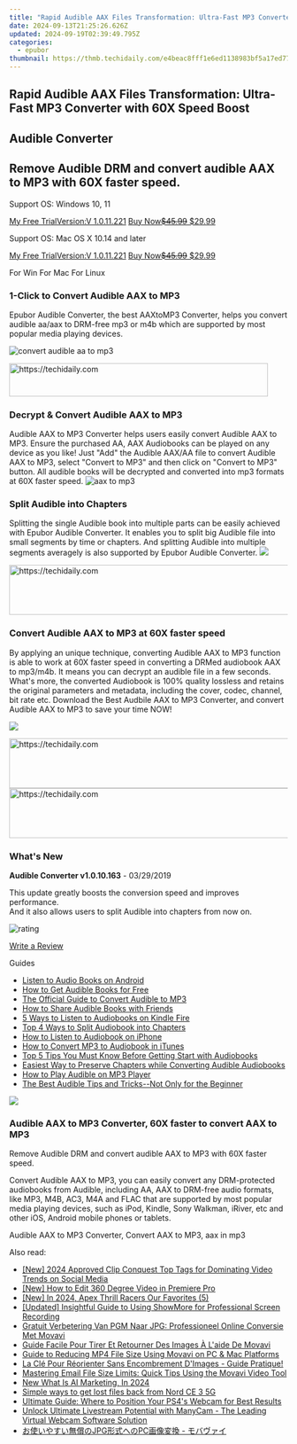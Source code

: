 ```yaml
---
title: "Rapid Audible AAX Files Transformation: Ultra-Fast MP3 Converter with 60X Speed Boost"
date: 2024-09-13T21:25:26.626Z
updated: 2024-09-19T02:39:49.795Z
categories:
  - epubor
thumbnail: https://thmb.techidaily.com/e4beac8fff1e6ed1138983bf5a17ed77a249b1784cd0b6ce36cdaf1016dc1bb5.png
---
```


## Rapid Audible AAX Files Transformation: Ultra-Fast MP3 Converter with 60X Speed Boost

## Audible Converter

## Remove Audible DRM and convert audible AAX to MP3 with 60X faster speed.

Support OS: Windows 10, 11

[My Free TrialVersion:V 1.0.11.221](https://tools.techidaily.com/epubor/audible-converter/) [Buy Now~~$45.99~~ $29.99](https://tools.techidaily.com/epubor/audible-converter/)

Support OS: Mac OS X 10.14 and later

[My Free TrialVersion:V 1.0.11.221](https://tools.techidaily.com/epubor/audible-converter/) [Buy Now~~$45.99~~ $29.99](https://tools.techidaily.com/epubor/audible-converter/)

For Win For Mac For Linux 

### 1-Click to Convert Audible AAX to MP3

Epubor Audible Converter, the best AAXtoMP3 Converter, helps you convert audible aa/aax to DRM-free mp3 or m4b which are supported by most popular media playing devices.

![convert audible aa to mp3](http://www.epubor.com/images/uppic/convert-audible-aax-to-mp3-successfully.png)

<!-- affiliate ads begin -->
<a href="https://aligracehair.sjv.io/c/5597632/2135404/19272" target="_top" id="2135404">
  <img src="//a.impactradius-go.com/display-ad/19272-2135404" border="0" alt="https://techidaily.com" width="468" height="60"/>
</a>
<img height="0" width="0" src="https://aligracehair.sjv.io/i/5597632/2135404/19272" style="position:absolute;visibility:hidden;" border="0" />
<!-- affiliate ads end -->

###  Decrypt & Convert Audible AAX to MP3

Audible AAX to MP3 Converter helps users easily convert Audible AAX to MP3\. Ensure the purchased AA, AAX Audiobooks can be played on any device as you like! Just "Add" the Audible AAX/AA file to convert Audible AAX to MP3, select "Convert to MP3" and then click on "Convert to MP3" button. All audible books will be decrypted and converted into mp3 formats at 60X faster speed. ![aax to mp3](http://www.epubor.com/images/audible-to-mp3.png) 

### Split Audible into Chapters

Splitting the single Audible book into multiple parts can be easily achieved with Epubor Audible Converter. It enables you to split big Audible file into small segments by time or chapters. And splitting Audible into multiple segments averagely is also supported by Epubor Audible Converter. ![](http://www.epubor.com/images/split-into-chapters-audible-books.png) 

<!-- affiliate ads begin -->
<a href="https://appsumo.8odi.net/c/5597632/2100538/7443" target="_top" id="2100538">
  <img src="//a.impactradius-go.com/display-ad/7443-2100538" border="0" alt="https://techidaily.com" width="728" height="90"/>
</a>
<img height="0" width="0" src="https://appsumo.8odi.net/i/5597632/2100538/7443" style="position:absolute;visibility:hidden;" border="0" />
<!-- affiliate ads end -->

### Convert Audible AAX to MP3 at 60X faster speed

By applying an unique technique, converting Audible AAX to MP3 function is able to work at 60X faster speed in converting a DRMed audiobook AAX to mp3/m4b. It means you can decrypt an audible file in a few seconds. What's more, the converted Audiobook is 100% quality lossless and retains the original parameters and metadata, including the cover, codec, channel, bit rate etc. Download the Best Audbile AAX to MP3 Converter, and convert Audible AAX to MP3 to save your time NOW!

![](http://www.epubor.com/images/fast-conversion.png)

<!-- affiliate ads begin -->
<a href="https://unicoeye.pxf.io/c/5597632/2148775/18498" target="_top" id="2148775">
  <img src="//a.impactradius-go.com/display-ad/18498-2148775" border="0" alt="https://techidaily.com" width="728" height="90"/>
</a>
<img height="0" width="0" src="https://unicoeye.pxf.io/i/5597632/2148775/18498" style="position:absolute;visibility:hidden;" border="0" />
<!-- affiliate ads end -->

<!-- affiliate ads begin -->
<a href="https://laganoo.pxf.io/c/5597632/1484944/16446" target="_top" id="1484944">
  <img src="//a.impactradius-go.com/display-ad/16446-1484944" border="0" alt="https://techidaily.com" width="728" height="90"/>
</a>
<img height="0" width="0" src="https://laganoo.pxf.io/i/5597632/1484944/16446" style="position:absolute;visibility:hidden;" border="0" />
<!-- affiliate ads end -->

### What's New

**Audible Converter v1.0.10.163** \- 03/29/2019

This update greatly boosts the conversion speed and improves performance.  
And it also allows users to split Audible into chapters from now on.

![rating](http://www.epubor.com/images/star.png)

[Write a Review](https://tools.techidaily.com/epubor/audible-converter/)

Guides 

* [Listen to Audio Books on Android](https://tools.techidaily.com/epubor/products/)
* [How to Get Audible Books for Free](https://tools.techidaily.com/epubor/products/)
* [The Official Guide to Convert Audible to MP3](https://tools.techidaily.com/epubor/products/)
* [How to Share Audible Books with Friends](https://tools.techidaily.com/epubor/products/)
* [5 Ways to Listen to Audiobooks on Kindle Fire](https://tools.techidaily.com/epubor/products/)
* [Top 4 Ways to Split Audiobook into Chapters](https://tools.techidaily.com/epubor/products/)
* [How to Listen to Audiobook on iPhone](https://tools.techidaily.com/epubor/products/)
* [How to Convert MP3 to Audiobook in iTunes](https://tools.techidaily.com/epubor/products/)
* [Top 5 Tips You Must Know Before Getting Start with Audiobooks](https://tools.techidaily.com/epubor/products/)
* [Easiest Way to Preserve Chapters while Converting Audible Audiobooks](https://tools.techidaily.com/epubor/products/)
* [How to Play Audible on MP3 Player](https://tools.techidaily.com/epubor/products/)
* [The Best Audible Tips and Tricks--Not Only for the Beginner](https://tools.techidaily.com/epubor/products/)

![](http://www.epubor.com/images/product-guide2.jpg) 

### Audible AAX to MP3 Converter, 60X faster to convert AAX to MP3

Remove Audible DRM and convert audible AAX to MP3 with 60X faster speed.

Convert Audible AAX to MP3, you can easily convert any DRM-protected audiobooks from Audible, including AA, AAX to DRM-free audio formats, like MP3, M4B, AC3, M4A and FLAC that are supported by most popular media playing devices, such as iPod, Kindle, Sony Walkman, iRiver, etc and other iOS, Android mobile phones or tablets.

Audible AAX to MP3 Converter, Convert AAX to MP3, aax in mp3

<ins class="adsbygoogle"
     style="display:block"
     data-ad-format="autorelaxed"
     data-ad-client="ca-pub-7571918770474297"
     data-ad-slot="1223367746"></ins>

<ins class="adsbygoogle"
     style="display:block"
     data-ad-client="ca-pub-7571918770474297"
     data-ad-slot="8358498916"
     data-ad-format="auto"
     data-full-width-responsive="true"></ins>

<span class="atpl-alsoreadstyle">Also read:</span>
<div><ul>
<li><a href="https://youtube-web.techidaily.com/024-approved-clip-conquest-top-tags-for-dominating-video-trends-on-social-media/"><u>[New] 2024 Approved Clip Conquest Top Tags for Dominating Video Trends on Social Media</u></a></li>
<li><a href="https://fox-http.techidaily.com/new-how-to-edit-360-degree-video-in-premiere-pro/"><u>[New] How to Edit 360 Degree Video in Premiere Pro</u></a></li>
<li><a href="https://on-screen-recording.techidaily.com/new-in-2024-apex-thrill-racers-our-favorites-5/"><u>[New] In 2024, Apex Thrill Racers Our Favorites (5)</u></a></li>
<li><a href="https://video-capture.techidaily.com/updated-insightful-guide-to-using-showmore-for-professional-screen-recording/"><u>[Updated] Insightful Guide to Using ShowMore for Professional Screen Recording</u></a></li>
<li><a href="https://discover-answers.techidaily.com/gratuit-verbetering-van-pgm-naar-jpg-professioneel-online-conversie-met-movavi/"><u>Gratuit Verbetering Van PGM Naar JPG: Professioneel Online Conversie Met Movavi</u></a></li>
<li><a href="https://discover-answers.techidaily.com/guide-facile-pour-tirer-et-retourner-des-images-a-laide-de-movavi/"><u>Guide Facile Pour Tirer Et Retourner Des Images À L'aide De Movavi</u></a></li>
<li><a href="https://discover-answers.techidaily.com/guide-to-reducing-mp4-file-size-using-movavi-on-pc-and-mac-platforms/"><u>Guide to Reducing MP4 File Size Using Movavi on PC & Mac Platforms</u></a></li>
<li><a href="https://discover-answers.techidaily.com/la-cle-pour-reorienter-sans-encombrement-dimages-guide-pratique/"><u>La Clé Pour Réorienter Sans Encombrement D'Images - Guide Pratique!</u></a></li>
<li><a href="https://discover-answers.techidaily.com/mastering-email-file-size-limits-quick-tips-using-the-movavi-video-tool/"><u>Mastering Email File Size Limits: Quick Tips Using the Movavi Video Tool</u></a></li>
<li><a href="https://ai-voice-clone.techidaily.com/new-what-is-ai-marketing-in-2024/"><u>New What Is AI Marketing, In 2024</u></a></li>
<li><a href="https://techidaily.com/simple-ways-to-get-lost-files-back-from-nord-ce-3-5g-by-fonelab-android-recover-data/"><u>Simple ways to get lost files back from Nord CE 3 5G</u></a></li>
<li><a href="https://buynow-help.techidaily.com/ultimate-guide-where-to-position-your-ps4s-webcam-for-best-results/"><u>Ultimate Guide: Where to Position Your PS4's Webcam for Best Results</u></a></li>
<li><a href="https://eaxpv-info.techidaily.com/unlock-ultimate-livestream-potential-with-manycam-the-leading-virtual-webcam-software-solution/"><u>Unlock Ultimate Livestream Potential with ManyCam - The Leading Virtual Webcam Software Solution</u></a></li>
<li><a href="https://discover-answers.techidaily.com/jpgpc/"><u>お使いやすい無償のJPG形式へのPC画像変換 - モバヴァイ</u></a></li>
</ul></div>

